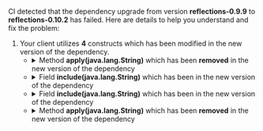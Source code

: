 CI detected that the dependency upgrade from version **reflections-0.9.9** to **reflections-0.10.2** has failed. Here are details to help you understand and fix the problem:
1. Your client utilizes **4** constructs which has been modified in the new version of the dependency.
   * <details>
        <summary>Method <b>apply(java.lang.String)</b> which has been <b>removed</b> in the new version of the dependency</summary>
            
        * <details>
          <summary>The failure is identified from the logs generated in the build process. </summary>
          
            *   >[[ERROR] /gauge-java/src/main/java/com/thoughtworks/gauge/scan/ClasspathScanner.java:[69,51] cannot find symbol<br>&nbsp;&nbsp;&nbsp;&nbsp;  symbol:   method apply(java.lang.String)
  location: class org.reflections.util.FilterBuilder
](XXXX)
            *   An error was detected in line 69 which is making use of an outdated API.
             ``` java
             69   new org.reflections.util.FilterBuilder().include(regex).apply(s);
            ```

          </details>
            
     </details>
   * <details>
        <summary>Field <b>include(java.lang.String)</b> which has been <b></b> in the new version of the dependency</summary>
            
        * <details>
          <summary>The failure is identified from the logs generated in the build process. </summary>
          
            *   >[[ERROR] /gauge-java/src/main/java/com/thoughtworks/gauge/scan/ClasspathScanner.java:[69,51] cannot find symbol<br>&nbsp;&nbsp;&nbsp;&nbsp;  symbol:   method apply(java.lang.String)
  location: class org.reflections.util.FilterBuilder
](XXXX)
            *   An error was detected in line 69 which is making use of an outdated API.
             ``` java
             69   new org.reflections.util.FilterBuilder().include(regex);
            ```

          </details>
            
        To resolve this issue, there are alternative options available in the new version of the dependency that can replace the incompatible method currently used in the client. You can consider substituting the existing method with one of the following options provided by the new version of the dependency
        ``` java
        FilterBuilder include(String);
        ```
     </details>
   * <details>
        <summary>Field <b>include(java.lang.String)</b> which has been <b></b> in the new version of the dependency</summary>
            
        * <details>
          <summary>The failure is identified from the logs generated in the build process. </summary>
          
            *   >[[ERROR] /gauge-java/src/main/java/com/thoughtworks/gauge/scan/ClasspathScanner.java:[64,61] cannot find symbol<br>&nbsp;&nbsp;&nbsp;&nbsp;  symbol:   method apply(java.lang.String)
  location: class org.reflections.util.FilterBuilder
](XXXX)
            *   An error was detected in line 64 which is making use of an outdated API.
             ``` java
             64   new org.reflections.util.FilterBuilder().include(".+\\.class");
            ```

          </details>
            
        To resolve this issue, there are alternative options available in the new version of the dependency that can replace the incompatible method currently used in the client. You can consider substituting the existing method with one of the following options provided by the new version of the dependency
        ``` java
        FilterBuilder include(String);
        ```
     </details>
   * <details>
        <summary>Method <b>apply(java.lang.String)</b> which has been <b>removed</b> in the new version of the dependency</summary>
            
        * <details>
          <summary>The failure is identified from the logs generated in the build process. </summary>
          
            *   >[[ERROR] /gauge-java/src/main/java/com/thoughtworks/gauge/scan/ClasspathScanner.java:[64,61] cannot find symbol<br>&nbsp;&nbsp;&nbsp;&nbsp;  symbol:   method apply(java.lang.String)
  location: class org.reflections.util.FilterBuilder
](XXXX)
            *   An error was detected in line 64 which is making use of an outdated API.
             ``` java
             64   new org.reflections.util.FilterBuilder().include(".+\\.class").apply(s);
            ```

          </details>
            
     </details>



